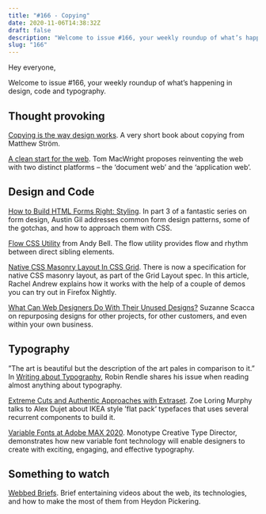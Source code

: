 ```yaml
---
title: "#166 - Copying"
date: 2020-11-06T14:38:32Z
draft: false
description: "Welcome to issue #166, your weekly roundup of what’s happening in design, code and typography."
slug: "166"
---
```


Hey everyone,

Welcome to issue #166, your weekly roundup of what’s happening in design, code and typography.

## Thought provoking

[Copying is the way design works](https://matthewstrom.com/writing/copying/). A very short book about copying from Matthew Ström.

[A clean start for the web](https://macwright.com/2020/08/22/clean-starts-for-the-web.html). Tom MacWright proposes reinventing the web with two distinct platforms – the ‘document web’ and the ‘application web’.

## Design and Code

[How to Build HTML Forms Right: Styling](https://stegosource.com/build-html-forms-right-styling/). In part 3 of a fantastic series on form design, Austin Gil addresses common form design patterns, some of the gotchas, and how to approach them with CSS.

[Flow CSS Utility](https://piccalil.li/quick-tip/flow-css-utility/) from Andy Bell. The flow utility provides flow and rhythm between direct sibling elements.

[Native CSS Masonry Layout In CSS Grid](https://www.smashingmagazine.com/native-css-masonry-layout-css-grid/). There is now a specification for native CSS masonry layout, as part of the Grid Layout spec. In this article, Rachel Andrew explains how it works with the help of a couple of demos you can try out in Firefox Nightly.

[What Can Web Designers Do With Their Unused Designs?](https://www.smashingmagazine.com/2020/11/unused-designs/) Suzanne Scacca on repurposing designs for other projects, for other customers, and even within your own business.

## Typography

”The art is beautiful but the description of the art pales in comparison to it.” In [Writing about Typography](https://www.robinrendle.com/notes/writing-about-typography.html), Robin Rendle shares his issue when reading almost anything about typography.

[Extreme Cuts and Authentic Approaches with Extraset](https://type-01.com/extreme-cuts-and-authentic-approaches-with-extraset/). Zoe Loring Murphy talks to Alex Dujet about IKEA style ’flat pack‘ typefaces that uses several recurrent components to build it.

[Variable Fonts at Adobe MAX 2020](https://www.monotype.com/resources/videos/variable-fonts-adobe-max-2020). Monotype Creative Type Director, demonstrates how new variable font technology will enable designers to create with exciting, engaging, and effective typography.

## Something to watch

[Webbed Briefs](https://briefs.video/). Brief entertaining videos about the web, its technologies, and how to make the most of them from Heydon Pickering.

